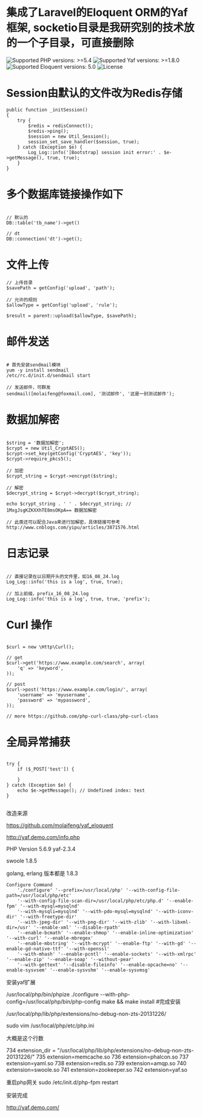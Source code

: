 # 集成了Laravel的Eloquent ORM的Yaf框架, socketio目录是我研究别的技术放的一个子目录，可直接删除
![Supported PHP versions: >=5.4](https://img.shields.io/badge/PHP-%3E%3D5.4-blue.svg)
![Supported Yaf versions: >=1.8.0](https://img.shields.io/badge/Yaf-%3E%3D2.3.2-orange.svg)
![Supported Eloquent versions: 5.0](https://img.shields.io/badge/Eloquent-%205.0-green.svg)
![License](https://img.shields.io/badge/license-Apache%202-yellow.svg)

# Session由默认的文件改为Redis存储

```
public function _initSession()
{
    try {
        $redis = redisConnect();
        $redis->ping();
        $session = new Util_Session();
        session_set_save_handler($session, true);
    } catch (Exception $e) {
        Log_Log::info('[Bootstrap] session init error:' . $e->getMessage(), true, true);
    }
}
```

# 多个数据库链接操作如下

```

// 默认的
DB::table('tb_name')->get()

// dt
DB::connection('dt')->get();

```

# 文件上传

```
// 上传目录
$savePath = getConfig('upload', 'path');

// 允许的规则
$allowType = getConfig('upload', 'rule');

$result = parent::upload($allowType, $savePath);
```

# 邮件发送

```

# 首先安装sendmail模块
yum -y install sendmail
/etc/rc.d/init.d/sendmail start

// 发送邮件，可群发
sendmail([molaifeng@foxmail.com], '测试邮件', '这是一封测试邮件');
```

# 数据加解密

```

$string = '数据加解密';
$crypt = new Util_CryptAES();
$crypt->set_key(getConfig('CryptAES', 'key'));
$crypt->require_pkcs5();

// 加密
$crypt_string = $crypt->encrypt($string);

// 解密
$decrypt_string = $crypt->decrypt($crypt_string);

echo $crypt_string . ' ' . $decrypt_string; // 1MxgJsgKZKXXhTE8msOKpA== 数据加解密

// 此类还可以配合Java来进行加解密，具体链接可参考 http://www.cnblogs.com/yipu/articles/3871576.html
```

# 日志记录

```

// 直接记录在以日期开头的文件里，如16_08_24.log
Log_Log::info('this is a log', true, true);

// 加上前缀，prefix_16_08_24.log
Log_Log::info('this is a log', true, true, 'prefix');
```

# Curl 操作

```

$curl = new \Http\Curl();

// get
$curl->get('https://www.example.com/search', array(
    'q' => 'keyword',
));

// post
$curl->post('https://www.example.com/login/', array(
    'username' => 'myusername',
    'password' => 'mypassword',
));

// more https://github.com/php-curl-class/php-curl-class
```

# 全局异常捕获

```

try {
    if ($_POST['test']) {

    }
} catch (Exception $e) {
    echo $e->getMessage(); // Undefined index: test
}


```



改造来源

https://github.com/molaifeng/yaf_eloquent



http://yaf.demo.com/info.php

PHP Version 5.6.9
yaf-2.3.4

swoole 1.8.5

golang, erlang 版本都是 1.8.3



    Configure Command
        './configure' '--prefix=/usr/local/php' '--with-config-file-path=/usr/local/php/etc'
        '--with-config-file-scan-dir=/usr/local/php/etc/php.d' '--enable-fpm' '--with-mysql=mysqlnd'
        '--with-mysqli=mysqlnd' '--with-pdo-mysql=mysqlnd' '--with-iconv-dir' '--with-freetype-dir'
        '--with-jpeg-dir' '--with-png-dir' '--with-zlib' '--with-libxml-dir=/usr' '--enable-xml' '--disable-rpath'
        '--enable-bcmath' '--enable-shmop' '--enable-inline-optimization' '--with-curl' '--enable-mbregex'
        '--enable-mbstring' '--with-mcrypt' '--enable-ftp' '--with-gd' '--enable-gd-native-ttf' '--with-openssl'
        '--with-mhash' '--enable-pcntl' '--enable-sockets' '--with-xmlrpc' '--enable-zip' '--enable-soap' '--without-pear'
        '--with-gettext' '--disable-fileinfo' '--enable-opcache=no' '--enable-sysvsem' '--enable-sysvshm' '--enable-sysvmsg'





安装yaf扩展

/usr/local/php/bin/phpize
./configure --with-php-config=/usr/local/php/bin/php-config
make && make install
#完成安装


/usr/local/php/lib/php/extensions/no-debug-non-zts-20131226/

sudo vim /usr/local/php/etc/php.ini

大概是这个行数

 734 extension_dir = "/usr/local/php/lib/php/extensions/no-debug-non-zts-20131226/"
 735 extension=memcache.so
 736 extension=phalcon.so
 737 extension=yaml.so
 738 extension=redis.so
 739 extension=amqp.so
 740 extension=swoole.so
 741 extension=zookeeper.so
 742 extension=yaf.so

重启php网关
sudo /etc/init.d/php-fpm restart

安装完成


http://yaf.demo.com/










